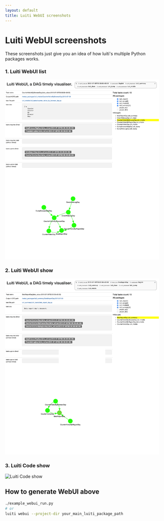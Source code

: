 ```yaml
---
layout: default
title: Luiti WebUI screenshots
---
```


# Luiti WebUI screenshots

These screenshots just give you an idea of how luiti's multiple Python packages works.

### 1. Luiti WebUI list
![Luiti WebUI list](https://raw.githubusercontent.com/luiti/luiti/master/screenshots/luiti_webui_list.png)

### 2. Luiti WebUI show
![Luiti WebUI show](https://raw.githubusercontent.com/luiti/luiti/master/screenshots/luiti_webui_show.png)

### 3. Luiti Code show
![Luiti Code show](https://raw.githubusercontent.com/luiti/luiti/master/screenshots/luiti_code_show.png)


## How to generate WebUI above

```bash
./example_webui_run.py
# or
luiti webui --project-dir your_main_luiti_package_path
```
